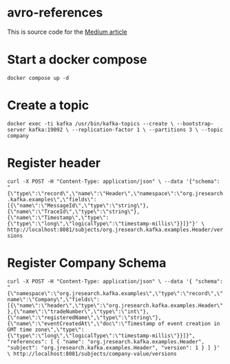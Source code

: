 # avro-references
This is source code for the [Medium article](https://medium.com/@katyagorshkova/when-avro-references-avro-f0d53bd3b58f)
# Start a docker compose

`docker compose up -d`

# Create a topic

`docker exec -ti kafka /usr/bin/kafka-topics --create \
  --bootstrap-server kafka:19092 \
  --replication-factor 1 \
  --partitions 3 \
  --topic company`

# Register header
`curl -X POST -H "Content-Type: application/json" \
--data '{"schema": "{\"type\":\"record\",\"name\":\"Header\",\"namespace\":\"org.jresearch.kafka.examples\",\"fields\":[{\"name\":\"MessageId\",\"type\":\"string\"},{\"name\":\"TraceId\",\"type\":\"string\"},{\"name\":\"Timestamp\",\"type\":{\"type\":\"long\",\"logicalType\":\"timestamp-millis\"}}]}"}' \
http://localhost:8081/subjects/org.jresearch.kafka.examples.Header/versions`

# Register Company Schema

`curl -X POST -H "Content-Type: application/json" \
--data '{
  "schema": "{\"namespace\":\"org.jresearch.kafka.examples\",\"type\":\"record\",\"name\":\"Company\",\"fields\":[{\"name\":\"header\",\"type\":\"org.jresearch.kafka.examples.Header\"},{\"name\":\"tradeNumber\",\"type\":\"int\"},{\"name\":\"registeredName\",\"type\":\"string\"},{\"name\":\"eventCreatedAt\",\"doc\":\"Timestamp of event creation in GMT time zone\",\"type\":{\"type\":\"long\",\"logicalType\":\"timestamp-millis\"}}]}",
  "references": [
    {
      "name": "org.jresearch.kafka.examples.Header",
      "subject": "org.jresearch.kafka.examples.Header",
      "version": 1
    }
  ]
}' \
http://localhost:8081/subjects/company-value/versions
`

